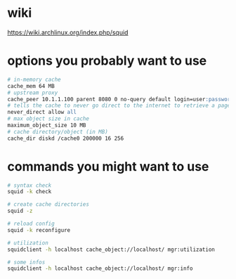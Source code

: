 # wiki
https://wiki.archlinux.org/index.php/squid

# options you probably want to use
```apache
# in-memory cache
cache_mem 64 MB
# upstream proxy
cache_peer 10.1.1.100 parent 8080 0 no-query default login=user:password
# tells the cache to never go direct to the internet to retrieve a page
never_direct allow all
# max object size in cache
maximum_object_size 10 MB
# cache directory/object (in MB)
cache_dir diskd /cache0 200000 16 256
```

# commands you might want to use
```bash
# syntax check
squid -k check

# create cache directories
squid -z

# reload config
squid -k reconfigure

# utilization
squidclient -h localhost cache_object://localhost/ mgr:utilization

# some infos
squidclient -h localhost cache_object://localhost/ mgr:info
```
